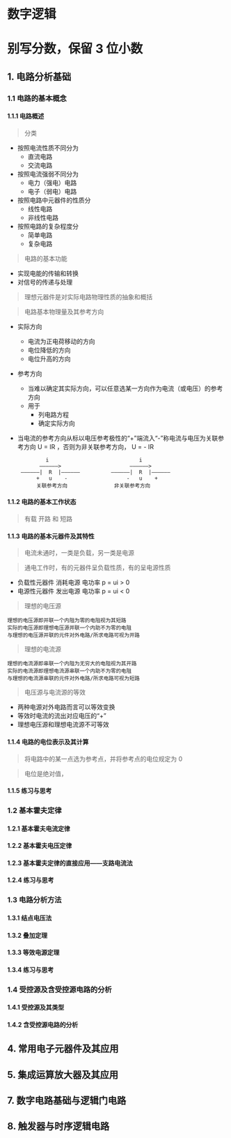 # 数字逻辑
# 别写分数，保留 3 位小数
## 1. 电路分析基础
### 1.1 电路的基本概念
#### 1.1.1 电路概述
> 分类
- 按照电流性质不同分为
    - 直流电路
    - 交流电路
- 按照电流强弱不同分为
    - 电力（强电）电路
    - 电子（弱电）电路
- 按照电路中元器件的性质分
    - 线性电路
    - 非线性电路
- 按照电路的复杂程度分
    - 简单电路
    - 复杂电路
> 电路的基本功能
- 实现电能的传输和转换
- 对信号的传递与处理
> 理想元器件是对实际电路物理性质的抽象和概括

> 电路基本物理量及其参考方向
- 实际方向
    - 电流为正电荷移动的方向
    - 电位降低的方向
    - 电位升高的方向
- 参考方向
    - 当难以确定其实际方向，可以任意选某一方向作为电流（或电压）的参考方向
    - 用于
        - 列电路方程
        - 确定实际方向
- 当电流的参考方向从标以电压参考极性的“+”端流入“-”称电流与电压为关联参考方向 U = IR ，否则为非关联参考方向， U = - IR

               i                             i     
             ——————>                      ——————>
       ——————|  R  |——————          ——————|  R  |——————
            +   u    -                   -   u    +
            关联参考方向               非关联参考方向 
#### 1.1.2 电路的基本工作状态
> 有载 开路 和 短路
#### 1.1.3 电路的基本元器件及其特性
> 电流未通时，一类是负载，另一类是电源

> 通电工作时，有的元器件呈负载性质，有的呈电源性质
- 负载性元器件 消耗电源 电功率 p = ui > 0
- 电源性元器件 发出电源 电功率 p = ui < 0
> 理想的电压源 
    
    理想的电压源即并联一个内阻为零的电阻视为其短路
    实际的电压源即理想电压源并联一个内助不为零的电阻
    与理想的电压源并联的元件对外电路/所求电路可视为开路
> 理想的电流源 
    
    理想的电流源即串联一个内阻为无穷大的电阻视为其开路
    实际的电流源即理想电流源串联一个内助不为零的电阻
    与理想的电流源串联的元件对外电路/所求电路可视为短路
> 电压源与电流源的等效
- 两种电源对外电路而言可以等效变换
- 等效时电流的流出对应电压的“+”
- 理想电压源和理想电流源不可等效
#### 1.1.4 电路的电位表示及其计算
> 将电路中的某一点选为参考点，并将参考点的电位规定为 0

> 电位是绝对值，
#### 1.1.5 练习与思考
### 1.2 基本霍夫定律
#### 1.2.1 基本霍夫电流定律
#### 1.2.2 基本霍夫电压定律
#### 1.2.3 基本霍夫定律的直接应用——支路电流法
#### 1.2.4 练习与思考
### 1.3 电路分析方法
#### 1.3.1 结点电压法
#### 1.3.2 叠加定理
#### 1.3.3 等效电源定理
#### 1.3.4 练习与思考
### 1.4 受控源及含受控源电路的分析
#### 1.4.1 受控源及其类型
#### 1.4.2 含受控源电路的分析
## 4. 常用电子元器件及其应用
###
####
####
####
####
###
####
####
####
####
###
####
####
####
####
###
####
####
####
####
## 5. 集成运算放大器及其应用
###
####
####
####
####
###
####
####
####
####
###
####
####
####
####
###
####
####
####
####
###
####
####
####
####
###
####
####
####
####
###
####
####
####
####
## 7. 数字电路基础与逻辑门电路
###
####
####
####
####
###
####
####
####
####
###
####
####
####
####
###
####
####
####
####
###
####
####
####
####
## 8. 触发器与时序逻辑电路
###
####
####
####
####
###
####
####
####
####
###
####
####
####
####


